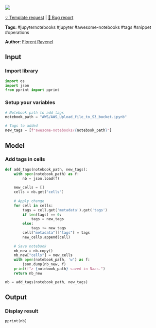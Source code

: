 <a href="https://app.naas.ai/user-redirect/naas/downloader?url=https://raw.githubusercontent.com/jupyter-naas/awesome-notebooks/master/Jupyter%20Notebooks/Jupyter_Notebooks_Add_tags_in_cells.ipynb" target="_parent"><img src="https://naasai-public.s3.eu-west-3.amazonaws.com/open_in_naas.svg"/></a><br><br><a href="https://github.com/jupyter-naas/awesome-notebooks/issues/new?assignees=&labels=&template=template-request.md&title=Tool+-+Action+of+the+notebook+">💡 Template request</a> | <a href="https://github.com/jupyter-naas/awesome-notebooks/issues/new?assignees=&labels=bug&template=bug_report.md&title=Jupyter+Notebooks+-+Add+tags+in+cells:+Error+short+description">🚨 Bug report</a>

**Tags:** #jupyternotebooks #jupyter #awesome-notebooks #tags #snippet #operations

**Author:** [Florent Ravenel](https://www.linkedin.com/in/florent-ravenel/)

## Input

### Import library


```python
import os
import json
from pprint import pprint
```

### Setup your variables


```python
# Notebook path to add tags
notebook_path = "AWS/AWS_Upload_file_to_S3_bucket.ipynb"

# Tags to added
new_tags = [f"awesome-notebooks/{notebook_path}"]
```

## Model

### Add tags in cells


```python
def add_tags(notebook_path, new_tags):
    with open(notebook_path) as f:
        nb = json.load(f)
        
    new_cells = []
    cells = nb.get("cells")
    
    # Apply change
    for cell in cells:
        tags = cell.get('metadata').get('tags')
        if len(tags) == 0:
            tags = new_tags
        else:
            tags += new_tags
        cell["metadata"]["tags"] = tags
        new_cells.append(cell)
        
    # Save notebook
    nb_new = nb.copy()
    nb_new["cells"] = new_cells
    with open(notebook_path, 'w') as f:
        json.dump(nb_new, f)
    print(f"✔️ {notebook_path} saved in Naas.")
    return nb_new

nb = add_tags(notebook_path, new_tags)
```

## Output

### Display result


```python
pprint(nb)
```
